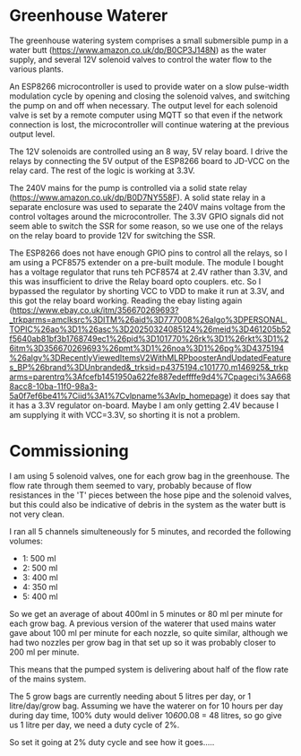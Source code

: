 # Greenhouse Waterer

The greenhouse watering system comprises a small submersible pump in a water butt (https://www.amazon.co.uk/dp/B0CP3J148N)
as the water supply, and several 12V solenoid valves to control the water flow to the various plants.

An ESP8266 microcontroller is used to provide water on a slow pulse-width modulation cycle by opening and closing the solenoid valves,
and switching the pump on and off when necessary.
The output level for each solenoid valve is set by a remote computer using MQTT so that even if the network connection is lost,
the microcontroller will continue watering at the previous output level.

The 12V solenoids are controlled using an 8 way, 5V relay board.
I drive the relays by connecting the 5V output of the ESP8266 board to JD-VCC on the relay card.
The rest of the logic is working at 3.3V.

The 240V mains for the pump is controlled via a solid state relay (https://www.amazon.co.uk/dp/B0D7NY558F).
A solid state relay in a separate enclosure was used to separate the 240V mains voltage from the control voltages around the microcontroller.
The 3.3V GPIO signals did not seem able to switch the SSR for some reason, so we use one of the relays on the relay board to provide 12V
for switching the SSR.

The ESP8266 does not have enough GPIO pins to control all the relays, so I am using a PCF8575 extender on a pre-built module.
The module I bought has a voltage regulator that runs teh PCF8574 at 2.4V rather than 3.3V, and this was
insufficient to drive the Relay board opto couplers. etc.
So I bypassed the regulator by shorting VCC to VDD to make it run at 3.3V, and this got the relay board working.
Reading the ebay listing again (https://www.ebay.co.uk/itm/356670269693?_trkparms=amclksrc%3DITM%26aid%3D777008%26algo%3DPERSONAL.TOPIC%26ao%3D1%26asc%3D20250324085124%26meid%3D461205b52f5640ab81bf3b1768749ec1%26pid%3D101770%26rk%3D1%26rkt%3D1%26itm%3D356670269693%26pmt%3D1%26noa%3D1%26pg%3D4375194%26algv%3DRecentlyViewedItemsV2WithMLRPboosterAndUpdatedFeatures_BP%26brand%3DUnbranded&_trksid=p4375194.c101770.m146925&_trkparms=parentrq%3Afcefb1451950a622fe887edeffffe9d4%7Cpageci%3A6688acc8-10ba-11f0-98a3-5a0f7ef6be41%7Ciid%3A1%7Cvlpname%3Avlp_homepage) it does say that it has a 3.3V regulator on-board.
Maybe I am only getting 2.4V because I am supplying it with VCC=3.3V, so shorting it is not a problem.



# Commissioning

I am using 5 solenoid valves, one for each grow bag in the greenhouse.    The flow rate through them seemed to vary, probably because of flow resistances in the 'T' pieces between the hose pipe and the solenoid valves, but this could also be indicative of debris in the system as the water butt is not very clean.

I ran all 5 channels simulteneously for 5 minutes, and recorded the following volumes:
  - 1: 500 ml
  - 2: 500 ml
  - 3: 400 ml
  - 4: 350 ml
  - 5: 400 ml

So we get an average of about 400ml in 5 minutes or 80 ml per minute for each grow bag.   A previous version of the waterer that used mains water gave about 100 ml per minute for each nozzle, so quite similar, although we had two nozzles per grow bag in that set up so  it was probably closer to 200 ml per minute.

This means that the pumped system is delivering about half of the flow rate of the mains system.

The 5 grow bags are currently needing about 5 litres per day, or 1 litre/day/grow bag.   Assuming we have the waterer on for 10 hours per day during day time, 100% duty would deliver 10*60*0.08 = 48 litres, so go give us 1 litre per day, we need a duty cycle of 2%.

So set it going at 2% duty cycle and see how it goes.....

